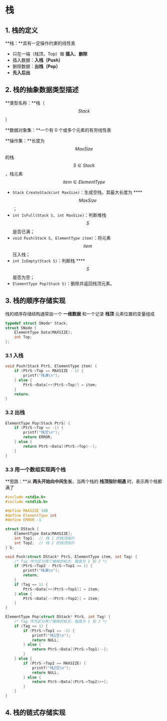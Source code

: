 # 栈

## 1. 栈的定义

**栈：**具有一定操作约束的线性表

* 只在一端（栈顶，Top）做 **插入**、**删除**
* 插入数据：**入栈（Push）**
* 删除数据：**出栈（Pop）**
* **先入后出**

## 2. 栈的抽象数据类型描述

**类型名称：**栈（ $$Stack$$ ）

**数据对象集：**一个有 0 个或多个元素的有穷线性表

**操作集：**长度为 $$MaxSize$$ 的栈 $$S \in Stack$$ ，栈元素 $$item \in ElementType$$ 

* `Stack CreateStack(int MaxSize)`：生成空栈，其最大长度为 ****$$MaxSize$$ ；
* `int IsFull(Stack S, int MaxSize)`：判断堆栈 $$S$$ 是否已满；
* `void Push(Stack S, ElementType item)`：将元素 $$item$$ 压入栈；
* `int IsEmpty(Stack S)`：判断栈 ****$$S$$ 是否为空；
* `ElementType Pop(Stack S)`：删除并返回栈顶元素。

## 3. 栈的顺序存储实现

栈的顺序存储结构通常由一个 **一维数据** 和一个记录 **栈顶** 元素位置的变量组成

```cpp
typedef struct SNode* Stack;
struct SNode {
    ElementType Data[MAXSIZE];
    int Top;
};
```

### 3.1 入栈

```cpp
void Push(Stack PtrS, ElementType item) {
    if (PtrS->Top == MAXSIZE - 1) {
        printf("栈满\n");
    } else {
        PtrS->Data[++(PtrS->Top)] = item;
    }
    return;
}
```

### 3.2 出栈

```cpp
ElementType Pop(Stack PtrS) {
    if (PtrS->Top == -1) {
        printf("栈空\n");
        return ERROR;
    } else {
        return PtrS->Data[(PtrS->Top)--];
    }
}
```

### 3.3 用一个数组实现两个栈

**思路：**从 **两头开始向中间生长**，当两个栈的 **栈顶指针相遇** 时，表示两个栈都满了

```cpp
#include <stdio.h>
#include <stdlib.h>

#define MAXSIZE 100
#define ElementType int
#define ERROR -1

struct DStack {
    ElementType Data[MAXSIZE];
    int Top1;  // 栈 1 的栈顶指针
    int Top2;  // 栈 2 的栈顶指针
} S;

void Push(struct DStack* PtrS, ElementType item, int Tag) {
    /* Tag 作为区分两个堆栈的标志，取值为 1 和 2 */
    if (PtrS->Top2 - PtrS->Top1 == 1) {
        printf("栈满\n");
        return;
    }
    if (Tag == 1) {
        PtrS->Data[++(PtrS->Top1)] = item;
    } else {
        PtrS->Data[--(PtrS->Top2)] = item;
    }
}

ElementType Pop(struct DStack* PtrS, int Tag) {
    /* Tag 作为区分两个堆栈的标志，取值为 1 和 2 */
    if (Tag == 1) {
        if (PtrS->Top1 == -1) {
            printf("栈1空\n");
            return NULL;
        } else {
            return PtrS->Data[(PtrS->Top1)--];
        }
    } else {
        if (PtrS->Top2 == MAXSIZE) {
            printf("栈2空\n");
            return NULL;
        } else {
            return PtrS->Data[(PtrS->Top2)++];
        }
    }
}

```

## 4. 栈的链式存储实现

